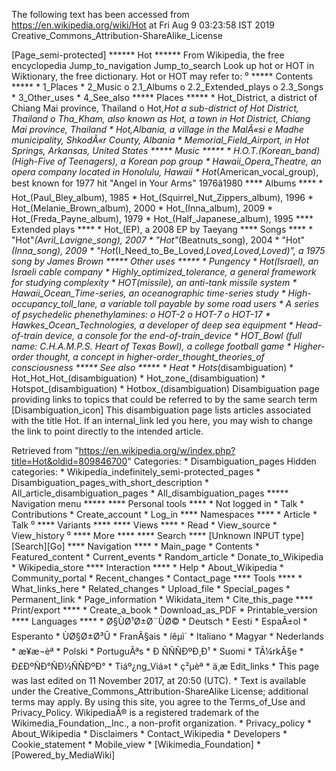 The following text has been accessed from https://en.wikipedia.org/wiki/Hot at Fri Aug 9 03:23:58 IST 2019
Creative_Commons_Attribution-ShareAlike_License


















[Page_semi-protected]
****** Hot ******
From Wikipedia, the free encyclopedia
Jump_to_navigation Jump_to_search
 Look up hot or HOT in Wiktionary, the free dictionary.
Hot or HOT may refer to:
⁰
***** Contents *****
    * 1_Places
    * 2_Music
          o 2.1_Albums
          o 2.2_Extended_plays
          o 2.3_Songs
    * 3_Other_uses
    * 4_See_also
***** Places *****
    * Hot_District, a district of Chiang Mai province, Thailand
          o Hot,_Hot a sub-district of Hot District, Thailand
          o Tha_Kham, also known as Hot, a town in Hot District, Chiang Mai
            province, Thailand
    * Hot,_Albania, a village in the MalÃ«si e Madhe municipality, ShkodÃ«r
      County, Albania
    * Memorial_Field_Airport, in Hot Springs, Arkansas, United States
***** Music *****
    * H.O.T._(Korean_band) (High-Five of Teenagers), a Korean pop group
    * Hawaii_Opera_Theatre, an opera company located in Honolulu, Hawaii
    * Hot_(American_vocal_group), best known for 1977 hit "Angel in Your Arms"
      1976â1980
**** Albums ****
    * Hot_(Paul_Bley_album), 1985
    * Hot_(Squirrel_Nut_Zippers_album), 1996
    * Hot_(Melanie_Brown_album), 2000
    * Hot_(Inna_album), 2009
    * Hot_(Freda_Payne_album), 1979
    * Hot_(Half_Japanese_album), 1995
**** Extended plays ****
    * Hot_(EP), a 2008 EP by Taeyang
**** Songs ****
    * "Hot"_(Avril_Lavigne_song), 2007
    * "Hot"_(Beatnuts_song), 2004
    * "Hot"_(Inna_song), 2009
    * "Hot_(I_Need_to_Be_Loved,_Loved,_Loved,_Loved)", a 1975 song by James
      Brown
***** Other uses *****
    * Pungency
    * Hot_(Israel), an Israeli cable company
    * Highly_optimized_tolerance, a general framework for studying complexity
    * HOT_(missile), an anti-tank missile system
    * Hawaii_Ocean_Time-series, an oceanographic time-series study
    * High-occupancy_toll_lane, a variable toll payable by some road users
    * A series of psychedelic phenethylamines:
          o HOT-2
          o HOT-7
          o HOT-17
    * Hawkes_Ocean_Technologies, a developer of deep sea equipment
    * Head-of-train device, a console for the end-of-train_device
    * HOT_Bowl (full name: C.H.A.M.P.S. Heart of Texas Bowl), a college
      football game
    * Higher-order thought, a concept in higher-order_thought_theories_of
      consciousness
***** See also *****
    * Heat
    * Hots_(disambiguation)
    * Hot_Hot_Hot_(disambiguation)
    * Hot_zone_(disambiguation)
    * Hotspot_(disambiguation)
    * Hotbox_(disambiguation)
                      Disambiguation page providing links to topics that could
                      be referred to by the same search term
[Disambiguation_icon] This disambiguation page lists articles associated with
                      the title Hot.
                      If an internal_link led you here, you may wish to change
                      the link to point directly to the intended article.

Retrieved from "https://en.wikipedia.org/w/index.php?title=Hot&oldid=809846700"
Categories:
    * Disambiguation_pages
Hidden categories:
    * Wikipedia_indefinitely_semi-protected_pages
    * Disambiguation_pages_with_short_description
    * All_article_disambiguation_pages
    * All_disambiguation_pages
***** Navigation menu *****
**** Personal tools ****
    * Not logged in
    * Talk
    * Contributions
    * Create_account
    * Log_in
**** Namespaces ****
    * Article
    * Talk
⁰
**** Variants ****
**** Views ****
    * Read
    * View_source
    * View_history
⁰
**** More ****
**** Search ****
[Unknown INPUT type][Search][Go]
**** Navigation ****
    * Main_page
    * Contents
    * Featured_content
    * Current_events
    * Random_article
    * Donate_to_Wikipedia
    * Wikipedia_store
**** Interaction ****
    * Help
    * About_Wikipedia
    * Community_portal
    * Recent_changes
    * Contact_page
**** Tools ****
    * What_links_here
    * Related_changes
    * Upload_file
    * Special_pages
    * Permanent_link
    * Page_information
    * Wikidata_item
    * Cite_this_page
**** Print/export ****
    * Create_a_book
    * Download_as_PDF
    * Printable_version
**** Languages ****
    * Ø§ÙØ¹Ø±Ø¨ÙØ©
    * Deutsch
    * Eesti
    * EspaÃ±ol
    * Esperanto
    * ÙØ§Ø±Ø³Û
    * FranÃ§ais
    * íêµ­ì´
    * Italiano
    * Magyar
    * Nederlands
    * æ¥æ¬èª
    * Polski
    * PortuguÃªs
    * Ð ÑÑÑÐºÐ¸Ð¹
    * Suomi
    * TÃ¼rkÃ§e
    * Ð£ÐºÑÐ°ÑÐ½ÑÑÐºÐ°
    * Tiáº¿ng_Viá»t
    * ç²µèª
    * ä¸­æ
Edit_links
    * This page was last edited on 11 November 2017, at 20:50 (UTC).
    * Text is available under the Creative_Commons_Attribution-ShareAlike
      License; additional terms may apply. By using this site, you agree to the
      Terms_of_Use and Privacy_Policy. WikipediaÂ® is a registered trademark of
      the Wikimedia_Foundation,_Inc., a non-profit organization.
    * Privacy_policy
    * About_Wikipedia
    * Disclaimers
    * Contact_Wikipedia
    * Developers
    * Cookie_statement
    * Mobile_view
    * [Wikimedia_Foundation]
    * [Powered_by_MediaWiki]

